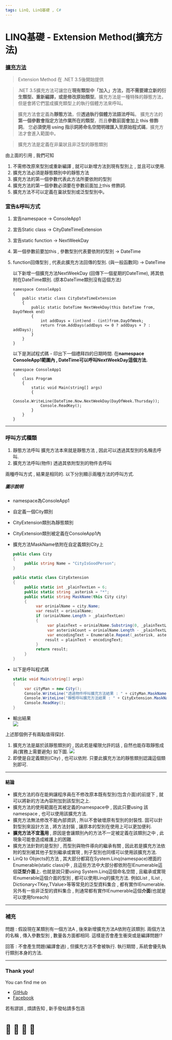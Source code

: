 ```yaml
---
tags: LinQ, LinQ基礎 , C#
---
```


# LINQ基礎 - Extension Method(擴充方法)

### [擴充方法](https://docs.microsoft.com/zh-tw/dotnet/csharp/programming-guide/classes-and-structs/extension-methods)

> Extension Method 在 .NET 3.5後開始提供

> .NET 3.5擴充方法可讓您在**現有類型中「加入」方法，而不需要建立新的衍生類型、重新編譯，或是修改原始類型**。擴充方法是一種特殊的靜態方法，但是會將它們當成擴充類型上的執行個體方法來呼叫。

> 擴充方法會定義為**靜態方法**，但**透過執行個體方法語法呼叫**。 擴充方法的**第一個參數會指定方法作業所在的類型**，而且**參數前面會加上 this 修飾詞**。 您**必須使用 using 指示詞將命名空間明確匯入至原始程式碼**，擴充方法才會進入範圍中。

> 擴充方法是定義在非巢狀且非泛型的靜態類別

由上面的引用 , 我們可知
1.  不需修改原來型別或重新編譯 , 就可以新增方法到現有型別上 , 並且可以使用.
2.  擴充方法必須是靜態類別中的靜態方法
3.  擴充方法的第一個參數代表此方法所要依附的型別
4.  擴充方法的第一個參數必須要在參數前面加上this 修飾詞.
5.  擴充方法不可以定義在巢狀型別或泛型型別中。

### 宣告&呼叫方式
1. 宣告namespace ->  ConsoleApp1
2. 宣告Static class -> CityDateTimeExtension
3. 宣告static function -> NextWeekDay
4. 第一個參數前要加this , 參數型別代表要依附的型別 -> DateTime
5. function回傳型別 , 代表此擴充方法回傳的型別. (與一般函數同) -> DateTime

    以下新增一個擴充方法NextWeekDay (回傳下一個星期的DateTime), 將其依附在DateTime類別. (原本DateTime類別沒有這個方法)
    ```
    namespace ConsoleApp1
    {
        public static class CityDateTimeExtension
        {
            public static DateTime NextWeekDay(this DateTime from, DayOfWeek end)
            {
                int addDays = (int)end - (int)from.DayOfWeek;
                return from.AddDays(addDays <= 0 ? addDays + 7 : addDays);
            }
        }
    }
    ```
    以下是測試程式碼 - 印出下一個禮拜四的日期時間.
    在**namespace ConsoleApp1範圍內 , DateTime可以呼叫NextWeekDay這個方法.**
    ```
    namespace ConsoleApp1
    {
        class Program
        {
            static void Main(string[] args)
            {
                Console.WriteLine(DateTime.Now.NextWeekDay(DayOfWeek.Thursday));
                Console.ReadKey();
            } 
        }
    }
    ```
---

### 呼叫方式種類

1. 靜態方法呼叫
   擴充方法本來就是靜態方法 , 因此可以透過其型別的名稱去呼叫.
2. 擴充方法呼叫(物件)
   透過其依附型別的物件去呼叫
   
兩種呼叫方式 , 結果是相同的. 以下分別顯示兩種方法的呼叫方式.

##### 圖示說明
* namespace為ConsoleApp1
* 自定義一個City類別
* CityExtension類別為靜態類別
* CityExtension類別被定義在ConsoleApp1內
* 擴充方法MaskName依附在自定義類別City上
    ```C#
    public class City
    {
         public string Name = "CityIsGoodPerson";
    }

    public static class CityExtension
    {
         public static int _plainTextLen = 6;
         public static string _asterisk = "*";
         public static string MaskName(this City city)
         {
              var orinialName = city.Name;
              var result = orinialName;
              if (orinialName.Length > _plainTextLen)
              {
                   var plainText = orinialName.Substring(0, _plainTextLen);
                   var asteriskCount = orinialName.Length - _plainTextLen;
                   var encodingText = Enumerable.Repeat(_asterisk, asteriskCount).Aggregate((l, r) => l + r);
                  result = plainText + encodingText;
              }
              return result;
         }
    }
    ```

* 以下是呼叫程式碼
    ```C#
    static void Main(string[] args)
    {
         var cityMan = new City();
         Console.WriteLine("透過物件呼叫擴充方法結果 : " + cityMan.MaskName());
         Console.WriteLine("靜態呼叫擴充方法結果 : " + CityExtension.MaskName(cityMan));
         Console.ReadKey();
    }
    ```
* 輸出結果    
![](https://i.imgur.com/tJ6hPOl.png)

上述那個例子有兩點值得探討. 
1. 擴充方法是屬於該靜態類別的 , 因此若是權限允許的話 , 自然也能存取靜態成員(實務上需要避免) 如下圖.
![](https://i.imgur.com/AKfX1Vd.png)
2. 即使是自定義類別(City) , 也可以依附. 只要此擴充方法的靜態類別認識這個類別即可.

---

#### 結論
- 擴充方法的存在能夠讓程序員在不修改原本既有型別(包含介面)的前提下 , 就可以將新的方法內容附加到該型別之上.
- 擴充方法的使用範圍在其被定義的namespace中 , 因此只要using 該namespace , 也可以使用該擴充方法.
- 擴充方法無法修改不能內部資訊 , 所以不會破壞原有型別的封裝性. 固可以針對型別來設計方法 , 將方法封裝 , 讓原本的型別在使用上可以更加便利.
- **擴充方法不宜濫用** , 原因是會讓類別內的方法不一定被定義在該類別之中 , 此現象可能會造成維護上的困難.
- 擴充方法針對的是型別! , 而型別與物件導向的繼承有關 , 因此若是擴充方法依附的型別被其他子型別繼承或實現 , 則子型別也同樣可以使用該擴充方法.
- LinQ to Objects的方法 , 其大部分都寫在System.Linq(namespace)裡面的Enumerable(static class)中 , 且這些方法中大部分都依附在IEnumerable<T>這個**泛型介面**上. 也就是說只要using System.Linq這個命名空間 , 且繼承或實現IEnumerable<T>這個介面的型別 , 都可以使用Linq的擴充方法. 例如List<T> , IList<T> , Dictionary<TKey,TValue>等等常見的泛型資料集合 , 都有實作IEnumerable<T>. 另外有一些非泛型的資料集合 , 則通常都有實作IEnumerable這個**介面**(也就是可以使用foreach)

---
### 補充
問題 : 假設現在某類別有一個方法A , 後來新增擴充方法A依附在該類別.
兩個方法的名稱 , 傳入參數型別 , 數量各方面都相同. 這樣是否會產生衝突或是編譯問題!?

回答 : 不會產生問題(編譯會過) , 但擴充方法不會被執行. 執行期間 , 系統會優先執行類別本身的方法.

---

### Thank you! 

You can find me on

- [GitHub](https://github.com/s0920832252)
- [Facebook](https://www.facebook.com/fourtune.chen)

若有謬誤 , 煩請告知 , 新手發帖請多包涵

# :100: :muscle: :tada: :sheep: 
